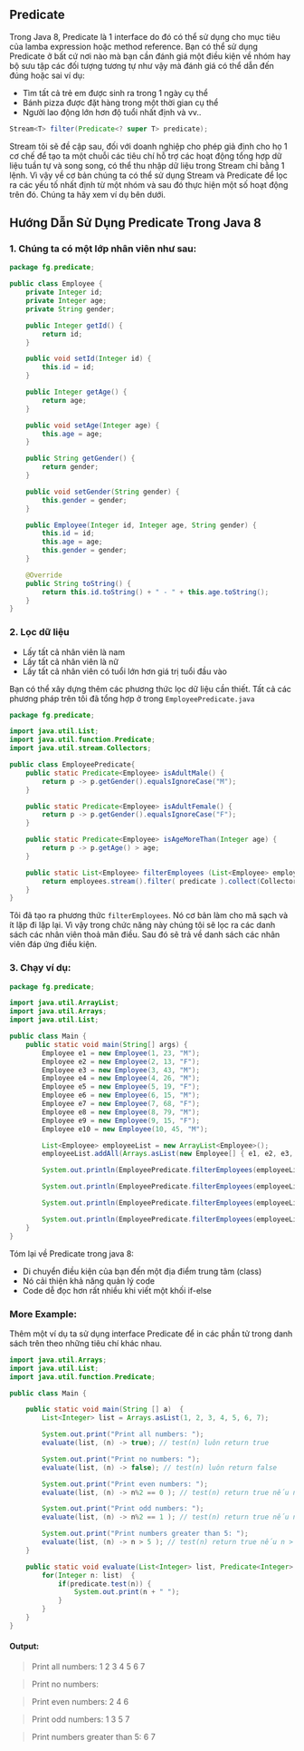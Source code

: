 ## Predicate

Trong Java 8, Predicate là 1 interface do đó có thể sử dụng cho mục tiêu của lamba expression hoặc method reference. Bạn có thể sử dụng Predicate ở bất cứ nơi nào mà bạn cần đánh giá một điều kiện về nhóm hay bộ sưu tập các đối tượng tương tự như vậy mà đánh giá có thể dẫn đến đúng hoặc sai ví dụ:

- Tìm tất cả trẻ em được sinh ra trong 1 ngày cụ thể
- Bánh pizza được đặt hàng trong một thời gian cụ thể
- Người lao động lớn hơn độ tuổi nhất định và vv..

```Java
Stream<T> filter(Predicate<? super T> predicate);
```

Stream tôi sẽ đề cập sau, đối với doanh nghiệp cho phép giả định cho họ 1 cơ chế để tạo ta một chuỗi các tiêu chí hỗ trợ các hoạt động tổng hợp dữ liệu tuần tự và song song, có thể thu nhập dữ liệu trong Stream chỉ bằng 1 lệnh. Vì vậy về cơ bản chúng ta có thể sử dụng Stream và Predicate để lọc ra các yếu tố nhất định từ một nhóm và sau đó thực hiện một số hoạt động trên đó. Chúng ta hãy xem ví dụ bên dưới.

## Hướng Dẫn Sử Dụng Predicate Trong Java 8

### 1. Chúng ta có một lớp nhân viên như sau:
```Java
package fg.predicate;

public class Employee {
    private Integer id;
    private Integer age;
    private String gender;

    public Integer getId() {
        return id;
    }

    public void setId(Integer id) {
        this.id = id;
    }

    public Integer getAge() {
        return age;
    }

    public void setAge(Integer age) {
        this.age = age;
    }

    public String getGender() {
        return gender;
    }

    public void setGender(String gender) {
        this.gender = gender;
    }

    public Employee(Integer id, Integer age, String gender) {
        this.id = id;
        this.age = age;
        this.gender = gender;
    }

    @Override
    public String toString() {
        return this.id.toString() + " - " + this.age.toString();
    }
}
```

### 2. Lọc dữ liệu
- Lấy tất cả nhân viên là nam
- Lấy tất cả nhân viên là nữ
- Lấy tất cả nhân viên có tuổi lớn hơn giá trị tuổi đầu vào

Bạn có thể xây dựng thêm các phương thức lọc dữ liệu cần thiết. Tất cả các phương pháp trên tôi đã tổng hợp ở trong `EmployeePredicate.java`

```Java
package fg.predicate;

import java.util.List;
import java.util.function.Predicate;
import java.util.stream.Collectors;

public class EmployeePredicate{
    public static Predicate<Employee> isAdultMale() {
        return p -> p.getGender().equalsIgnoreCase("M");
    }

    public static Predicate<Employee> isAdultFemale() {
        return p -> p.getGender().equalsIgnoreCase("F");
    }

    public static Predicate<Employee> isAgeMoreThan(Integer age) {
        return p -> p.getAge() > age;
    }

    public static List<Employee> filterEmployees (List<Employee> employees, Predicate<Employee> predicate) {
        return employees.stream().filter( predicate ).collect(Collectors.<Employee>toList());
    }
}

```

Tôi đã tạo ra phương thức `filterEmployees`. Nó cơ bản làm cho mã sạch và ít lặp đi lặp lại. Vì vậy trong chức năng này chúng tôi sẽ lọc ra các danh sách các nhân viên thoả mãn điều. Sau đó sẽ trả về danh sách các nhân viên đáp ứng điều kiện.

### 3. Chạy ví dụ:

```Java
package fg.predicate;

import java.util.ArrayList;
import java.util.Arrays;
import java.util.List;

public class Main {
    public static void main(String[] args) {
        Employee e1 = new Employee(1, 23, "M");
        Employee e2 = new Employee(2, 13, "F");
        Employee e3 = new Employee(3, 43, "M");
        Employee e4 = new Employee(4, 26, "M");
        Employee e5 = new Employee(5, 19, "F");
        Employee e6 = new Employee(6, 15, "M");
        Employee e7 = new Employee(7, 68, "F");
        Employee e8 = new Employee(8, 79, "M");
        Employee e9 = new Employee(9, 15, "F");
        Employee e10 = new Employee(10, 45, "M");

        List<Employee> employeeList = new ArrayList<Employee>();
        employeeList.addAll(Arrays.asList(new Employee[] { e1, e2, e3, e4, e5, e6, e7, e8, e9, e10 }));

        System.out.println(EmployeePredicate.filterEmployees(employeeList, EmployeePredicate.isAdultMale()));

        System.out.println(EmployeePredicate.filterEmployees(employeeList, EmployeePredicate.isAdultFemale()));

        System.out.println(EmployeePredicate.filterEmployees(employeeList, EmployeePredicate.isAgeMoreThan(35)));

        System.out.println(EmployeePredicate.filterEmployees(employeeList, EmployeePredicate.isAgeMoreThan(35).negate()));
    }
}
```

Tóm lại về Predicate trong java 8:

- Di chuyển điều kiện của bạn đến một địa điểm trung tâm (class)
- Nó cải thiện khả năng quản lý code
- Code dễ đọc hơn rất nhiều khi viết một khối if-else

### More Example:

Thêm một ví dụ ta sử dụng interface Predicate để in các phần tử trong danh sách trên theo những tiêu chí khác nhau.

```Java
import java.util.Arrays;
import java.util.List;
import java.util.function.Predicate;

public class Main {

	public static void main(String [] a)  {
		List<Integer> list = Arrays.asList(1, 2, 3, 4, 5, 6, 7);

		System.out.print("Print all numbers: ");
		evaluate(list, (n) -> true); // test(n) luôn return true

		System.out.print("Print no numbers: ");
		evaluate(list, (n) -> false); // test(n) luôn return false

		System.out.print("Print even numbers: ");
		evaluate(list, (n) -> n%2 == 0 ); // test(n) return true nếu n chẵn

		System.out.print("Print odd numbers: ");
		evaluate(list, (n) -> n%2 == 1 ); // test(n) return true nếu n  lẻ

		System.out.print("Print numbers greater than 5: ");
		evaluate(list, (n) -> n > 5 ); // test(n) return true nếu n > 5
	}

	public static void evaluate(List<Integer> list, Predicate<Integer> predicate) {
		for(Integer n: list)  {
			if(predicate.test(n)) {
				System.out.print(n + " ");
			}
		}
	}
}
```
#### Output:

> Print all numbers: 1 2 3 4 5 6 7

> Print no numbers:

> Print even numbers: 2 4 6

> Print odd numbers: 1 3 5 7

> Print numbers greater than 5: 6 7

